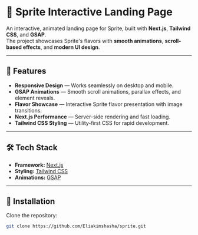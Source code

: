 # 🍋 Sprite Interactive Landing Page

An interactive, animated landing page for Sprite, built with **Next.js**, **Tailwind CSS**, and **GSAP**.  
The project showcases Sprite's flavors with **smooth animations**, **scroll-based effects**, and **modern UI design**.

---

## 🚀 Features

- **Responsive Design** — Works seamlessly on desktop and mobile.
- **GSAP Animations** — Smooth scroll animations, parallax effects, and element reveals.
- **Flavor Showcase** — Interactive Sprite flavor presentation with image transitions.
- **Next.js Performance** — Server-side rendering and fast loading.
- **Tailwind CSS Styling** — Utility-first CSS for rapid development.

---

## 🛠️ Tech Stack

- **Framework:** [Next.js](https://nextjs.org/)
- **Styling:** [Tailwind CSS](https://tailwindcss.com/)
- **Animations:** [GSAP](https://greensock.com/gsap/)

---

## 🔧 Installation

Clone the repository:

```bash
git clone https://github.com/Eliakimshasha/sprite.git
